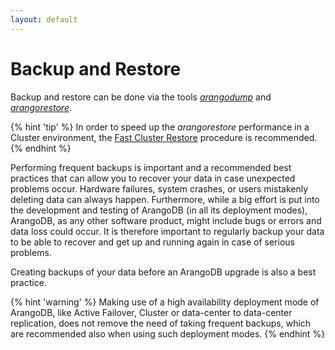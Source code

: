 ```yaml
---
layout: default
---
```

Backup and Restore
==================

Backup and restore can be done via the tools
[_arangodump_](../Programs/Arangodump/README.md) and
[_arangorestore_](../Programs/Arangorestore/README.md).

{% hint 'tip' %}
In order to speed up the _arangorestore_ performance in a Cluster environment,
the [Fast Cluster Restore](../Programs/Arangorestore/FastClusterRestore.md)
procedure is recommended.
{% endhint %}

Performing frequent backups is important and a recommended best practices that
can allow you to recover your data in case unexpected problems occur.
Hardware failures, system crashes, or users mistakenly deleting data can always
happen. Furthermore, while a big effort is put into the development and testing
of ArangoDB (in all its deployment modes), ArangoDB, as any other software
product, might include bugs or errors and data loss could occur.
It is therefore important to regularly backup your data to be able to recover
and get up and running again in case of serious problems.

Creating backups of your data before an ArangoDB upgrade is also a best practice.

{% hint 'warning' %}
Making use of a high availability deployment mode of ArangoDB, like Active Failover,
Cluster or data-center to data-center replication, does not remove the need of
taking frequent backups, which are recommended also when using such deployment modes.
{% endhint %}

<!-- Offline dumps -->

<!-- Hot backups  -->

<!-- Cluster -->

